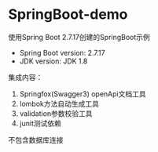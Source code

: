# SpringBoot-demo
使用Spring Boot 2.7.17创建的SpringBoot示例

- Spring Boot version: 2.7.17
- JDK version: JDK 1.8

集成内容：
1. Springfox(Swagger3) openApi文档工具
2. lombok方法自动生成工具
3. validation参数校验工具
4. junit测试依赖

不包含数据库连接